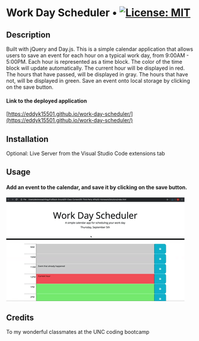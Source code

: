 # Work Day Scheduler • [![License: MIT](https://img.shields.io/badge/License-MIT-yellow.svg)](https://opensource.org/licenses/MIT)

## Description
Built with jQuery and Day.js. This is a simple calendar application that allows users to save an event for each hour on a typical work day, from 9:00AM - 5:00PM. Each hour is represented as a time block. The color of the time block will update automatically. The current hour will be displayed in red. The hours that have passed, will be displayed in gray. The hours that have not, will be displayed in green. Save an event onto local storage by clicking on the save button.

#### Link to the deployed application
[https://eddyk15501.github.io/work-day-scheduler/](https://eddyk15501.github.io/work-day-scheduler/)

## Installation
Optional: Live Server from the Visual Studio Code extensions tab

## Usage

#### Add an event to the calendar, and save it by clicking on the save button.

![alt text](./assets/image/05-third-party-apis-homework-demo.gif)

## Credits
To my wonderful classmates at the UNC coding bootcamp
